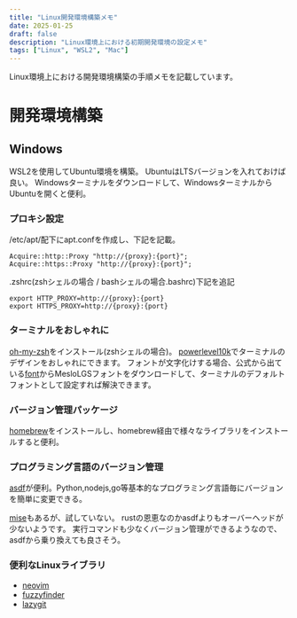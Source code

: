 ```yaml
---
title: "Linux開発環境構築メモ"
date: 2025-01-25
draft: false
description: "Linux環境上における初期開発環境の設定メモ"
tags: ["Linux", "WSL2", "Mac"]
---
```


Linux環境上における開発環境構築の手順メモを記載しています。

# 開発環境構築
## Windows
WSL2を使用してUbuntu環境を構築。
UbuntuはLTSバージョンを入れておけば良い。
Windowsターミナルをダウンロードして、WindowsターミナルからUbuntuを開くと便利。

### プロキシ設定
/etc/apt/配下にapt.confを作成し、下記を記載。
```
Acquire::http::Proxy "http://{proxy}:{port}";
Acquire::https::Proxy "http://{proxy}:{port}";
```

.zshrc(zshシェルの場合 / bashシェルの場合.bashrc)下記を追記
```
export HTTP_PROXY=http://{proxy}:{port}
export HTTPS_PROXY=http://{proxy}:{port}
```

### ターミナルをおしゃれに
[oh-my-zsh](https://ohmyz.sh/)をインストール(zshシェルの場合)。
[powerlevel10k](https://github.com/romkatv/powerlevel10k)でターミナルのデザインをおしゃれにできます。
フォントが文字化けする場合、公式から出ている[font](https://github.com/romkatv/powerlevel10k#fonts)からMesloLGSフォントをダウンロードして、ターミナルのデフォルトフォントとして設定すれば解決できます。

### バージョン管理パッケージ

[homebrew](https://brew.sh/)をインストールし、homebrew経由で様々なライブラリをインストールすると便利。

### プログラミング言語のバージョン管理

[asdf](https://asdf-vm.com/)が便利。Python,nodejs,go等基本的なプログラミング言語毎にバージョンを簡単に変更できる。

[mise](https://github.com/jdx/mise)もあるが、試していない。
rustの恩恵なのかasdfよりもオーバーヘッドが少ないようです。
実行コマンドも少なくバージョン管理ができるようなので、asdfから乗り換えても良さそう。


### 便利なLinuxライブラリ
- [neovim](https://github.com/neovim/neovim)
- [fuzzyfinder](https://github.com/junegunn/fzf)
- [lazygit](https://github.com/jesseduffield/lazygit)